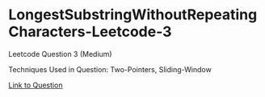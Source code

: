 # LongestSubstringWithoutRepeatingCharacters-Leetcode-3

Leetcode Question 3 (Medium)

Techniques Used in Question:
Two-Pointers, Sliding-Window

[Link to Question](https://leetcode.com/problems/longest-substring-without-repeating-characters/)
